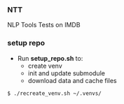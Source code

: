 ### NTT
NLP Tools Tests on IMDB
 
### setup repo
 * Run **setup_repo.sh** to:
   * create venv
   * init and update submodule
   * download data and cache files
   
`$ ./recreate_venv.sh ~/.venvs/`